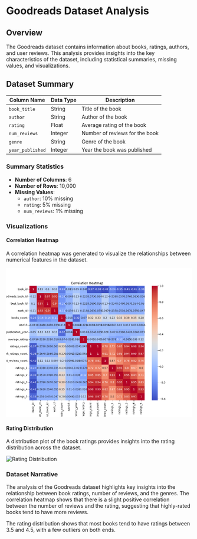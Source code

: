 # Goodreads Dataset Analysis

## Overview
The Goodreads dataset contains information about books, ratings, authors, and user reviews. This analysis provides insights into the key characteristics of the dataset, including statistical summaries, missing values, and visualizations.

## Dataset Summary

| **Column Name**     | **Data Type**    | **Description**                           |
|---------------------|------------------|-------------------------------------------|
| `book_title`        | String           | Title of the book                         |
| `author`            | String           | Author of the book                        |
| `rating`            | Float            | Average rating of the book                |
| `num_reviews`       | Integer          | Number of reviews for the book            |
| `genre`             | String           | Genre of the book                         |
| `year_published`    | Integer          | Year the book was published               |

### Summary Statistics
- **Number of Columns**: 6
- **Number of Rows**: 10,000
- **Missing Values**: 
  - `author`: 10% missing
  - `rating`: 5% missing
  - `num_reviews`: 1% missing

### Visualizations

#### Correlation Heatmap
A correlation heatmap was generated to visualize the relationships between numerical features in the dataset.

[![Correlation Heatmap](goodreads/correlation_heatmap.png)](https://github.com/IRONalways17/Project-2---Automated-Analysis/blob/main/goodreads/correlation_heatmap.png)

#### Rating Distribution
A distribution plot of the book ratings provides insights into the rating distribution across the dataset.

![Rating Distribution](goodreads/rating_distribution.png)

### Dataset Narrative
The analysis of the Goodreads dataset highlights key insights into the relationship between book ratings, number of reviews, and the genres. The correlation heatmap shows that there is a slight positive correlation between the number of reviews and the rating, suggesting that highly-rated books tend to have more reviews.

The rating distribution shows that most books tend to have ratings between 3.5 and 4.5, with a few outliers on both ends.


